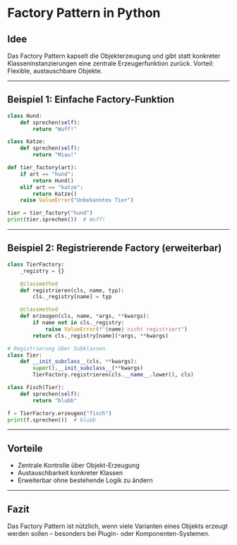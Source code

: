 # Factory Pattern in Python

## Idee

Das Factory Pattern kapselt die Objekterzeugung und gibt statt konkreter Klasseninstanzierungen eine zentrale Erzeugerfunktion zurück. Vorteil: Flexible, austauschbare Objekte.

---

## Beispiel 1: Einfache Factory-Funktion

```python
class Hund:
    def sprechen(self):
        return "Wuff!"

class Katze:
    def sprechen(self):
        return "Miau!"

def tier_factory(art):
    if art == "hund":
        return Hund()
    elif art == "katze":
        return Katze()
    raise ValueError("Unbekanntes Tier")

tier = tier_factory("hund")
print(tier.sprechen())  # Wuff!
```

---

## Beispiel 2: Registrierende Factory (erweiterbar)

```python
class TierFactory:
    _registry = {}

    @classmethod
    def registrieren(cls, name, typ):
        cls._registry[name] = typ

    @classmethod
    def erzeugen(cls, name, *args, **kwargs):
        if name not in cls._registry:
            raise ValueError(f"{name} nicht registriert")
        return cls._registry[name](*args, **kwargs)

# Registrierung über Subklassen
class Tier:
    def __init_subclass__(cls, **kwargs):
        super().__init_subclass__(**kwargs)
        TierFactory.registrieren(cls.__name__.lower(), cls)

class Fisch(Tier):
    def sprechen(self):
        return "blubb"

f = TierFactory.erzeugen("fisch")
print(f.sprechen())  # blubb
```

---

## Vorteile

- Zentrale Kontrolle über Objekt-Erzeugung
- Austauschbarkeit konkreter Klassen
- Erweiterbar ohne bestehende Logik zu ändern

---

## Fazit

Das Factory Pattern ist nützlich, wenn viele Varianten eines Objekts erzeugt werden sollen – besonders bei Plugin- oder Komponenten-Systemen.
